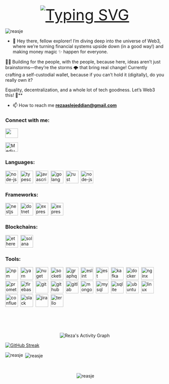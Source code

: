 <div style="text-align: center; font-size: 48px; margin-top: 20px;">
    <a href="https://git.io/typing-svg">
        <img src="https://readme-typing-svg.demolab.com?font=Fira+Code&pause=750&color=F7931A&width=800&lines=Hi%2C+I'm+Reza+%E2%9C%8B%F0%9F%99%82;Welcome+to+my+corner+of+the+internet!;Check+out+my+work+and+feel+free+to+copy+me;Because+we+are+developers+%F0%9F%91%8A%F0%9F%98%8E"
            alt="Typing SVG" style="max-width: 100%; height: auto;" />
    </a>
</div>

<p align="left"> <img src="https://komarev.com/ghpvc/?username=reasje&label=Profile%20views&color=blue&style=flat"
        alt="reasje" /> </p>

- 🚀 Hey there, fellow explorer! I’m diving deep into the universe of Web3, where we’re turning financial systems upside
down (in a good way!) and making money magic ✨ happen for everyone.

👩‍🚀 Building for the people, with the people, because here, ideas aren’t just brainstorms—they’re the storms 🌩️ that
bring real change! Currently crafting a self-custodial wallet, because if you can’t hold it (digitally), do you really
own it?

Equality, decentralization, and a whole lot of tech goodness. Let’s Web3 this! 🦾**

- 📫 How to reach me **rezaaslejeddian@gmail.com**

<h3 align="left">Connect with me:</h3>
<p align="left">
    <a href="https://linkedin.com/in/reasje/" target="blank"><img align="center"
            src="https://cdn.jsdelivr.net/gh/devicons/devicon/icons/linkedin/linkedin-original.svg" alt="" height="30"
            width="40" /></a>
</p>
<p align="left">
    <a href="https://medium.com/@rezaaslejeddian" target="blank"><img align="center"
            src="https://raw.githubusercontent.com/rahuldkjain/github-profile-readme-generator/master/src/images/icons/Social/medium.svg"
            alt="Medium" height="30" width="40" /></a>
</p>

<div align="left">
    <h3>Languages:</h3>
    <p>
        <img src='https://cdn.jsdelivr.net/gh/devicons/devicon/icons/dart/dart-original.svg' alt="node-js" width="40"
            height="40" />&nbsp;
        <img src='https://cdn.jsdelivr.net/gh/devicons/devicon/icons/typescript/typescript-original.svg'
            alt="typescript" width="40" height="40" />&nbsp;
        <img src='https://cdn.jsdelivr.net/gh/devicons/devicon/icons/javascript/javascript-original.svg'
            alt="javascript" width="40" height="40" />&nbsp;
        <img src='https://cdn.jsdelivr.net/gh/devicons/devicon/icons/go/go-original-wordmark.svg' alt="golang"
            width="40" height="40" />&nbsp;
        <img src='https://cdn.jsdelivr.net/gh/devicons/devicon@latest/icons/rust/rust-original.svg' alt="rust"
            width="40" height="40" />&nbsp;
        <img src='https://cdn.jsdelivr.net/gh/devicons/devicon/icons/nodejs/nodejs-original-wordmark.svg' alt="node-js"
            width="40" height="40" />&nbsp;
    <h3>Frameworks:</h3>
    <p>
        <img src='https://cdn.jsdelivr.net/gh/devicons/devicon/icons/flutter/flutter-original.svg' alt="nestjs"
            width="40" height="40" />&nbsp;
        <img src='https://cdn.jsdelivr.net/gh/devicons/devicon/icons/react/react-original.svg' alt="dotnet" width="40"
            height="40" />&nbsp;
        <img src='https://cdn.jsdelivr.net/gh/devicons/devicon/icons/nextjs/nextjs-original.svg' alt="express"
            width="40" height="40" />&nbsp;
        <img src='https://cdn.jsdelivr.net/gh/devicons/devicon/icons/express/express-original.svg' alt="express"
            width="40" height="40" />&nbsp;
    <h3>Blockchains:</h3>
    <p>
        <img src='https://raw.githubusercontent.com/Cryptofonts/cryptoicons/refs/heads/master/SVG/eth.svg'
            alt="ethereum" width="40" height="40" />&nbsp;
        <img src='https://raw.githubusercontent.com/Cryptofonts/cryptoicons/refs/heads/master/SVG/sol.svg' alt="solana"
            width="40" height="40" />&nbsp;
    <h3>Tools:</h3>
    <p>
        <img src='https://cdn.jsdelivr.net/gh/devicons/devicon/icons/npm/npm-original-wordmark.svg' alt="npm" width="40"
            height="40" />&nbsp;
        <img src='https://cdn.jsdelivr.net/gh/devicons/devicon/icons/yarn/yarn-original-wordmark.svg' alt="yarn"
            width="40" height="40" />&nbsp;
        <img src='https://cdn.jsdelivr.net/gh/devicons/devicon/icons/pnpm/pnpm-original-wordmark.svg' alt="nuget"
            width="40" height="40" />&nbsp;
        <img src='https://cdn.jsdelivr.net/gh/devicons/devicon/icons/socketio/socketio-original-wordmark.svg'
            alt="socketio" width="40" height="40" />&nbsp;
        <img src='https://cdn.jsdelivr.net/gh/devicons/devicon/icons/graphql/graphql-plain-wordmark.svg' alt="graphql"
            width="40" height="40" />&nbsp;
        <img src='https://cdn.jsdelivr.net/gh/devicons/devicon/icons/eslint/eslint-original-wordmark.svg' alt="eslint"
            width="40" height="40" />&nbsp;
        <img src='https://cdn.jsdelivr.net/gh/devicons/devicon/icons/vscode/vscode-original.svg' alt="jest" width="40"
            height="40" />&nbsp;
        <img src='https://cdn.jsdelivr.net/gh/devicons/devicon/icons/apachekafka/apachekafka-original-wordmark.svg'
            alt="kafka" width="40" height="40" />&nbsp;
        <!-- <img src='https://cdn.jsdelivr.net/gh/devicons/devicon/icons/amazonwebservices/amazonwebservices-original-wordmark.svg'
            alt="aws" width="40" height="40" />&nbsp;
        <img src='https://cdn.jsdelivr.net/gh/devicons/devicon/icons/azure/azure-original-wordmark.svg' alt="azure"
            width="40" height="40" />&nbsp; -->
        <img src='https://cdn.jsdelivr.net/gh/devicons/devicon/icons/docker/docker-original-wordmark.svg' alt="docker"
            width="40" height="40" />&nbsp;
        <img src='https://cdn.jsdelivr.net/gh/devicons/devicon/icons/nginx/nginx-original.svg' alt="nginx" width="40"
            height="40" />&nbsp;
        <img src='https://cdn.jsdelivr.net/gh/devicons/devicon/icons/prometheus/prometheus-original-wordmark.svg'
            alt="prometheus" width="40" height="40" />&nbsp;
        <!-- <img src='https://cdn.jsdelivr.net/gh/devicons/devicon/icons/grafana/grafana-original-wordmark.svg'
            alt="grafana" width="40" height="40" />&nbsp; -->
        <img src='https://cdn.jsdelivr.net/gh/devicons/devicon/icons/firebase/firebase-plain-wordmark.svg'
            alt="firebase" width="40" height="40" />&nbsp;
        <img src='https://cdn.jsdelivr.net/gh/devicons/devicon/icons/git/git-original-wordmark.svg' alt="git" width="40"
            height="40" />&nbsp;
        <img src='https://cdn.jsdelivr.net/gh/devicons/devicon/icons/github/github-original-wordmark.svg' alt="github"
            width="40" height="40" />&nbsp;
        <img src='https://cdn.jsdelivr.net/gh/devicons/devicon/icons/gitlab/gitlab-original-wordmark.svg' alt="gitlab"
            width="40" height="40" />&nbsp;
        <img src='https://cdn.jsdelivr.net/gh/devicons/devicon/icons/mongodb/mongodb-original-wordmark.svg'
            alt="mongodb" width="40" height="40" />&nbsp;
        <img src='https://cdn.jsdelivr.net/gh/devicons/devicon/icons/mysql/mysql-original-wordmark.svg' alt="mysql"
            width="40" height="40" />&nbsp;
        <img src='https://cdn.jsdelivr.net/gh/devicons/devicon/icons/sqlite/sqlite-original-wordmark.svg' alt="sqlite"
            width="40" height="40" />&nbsp;
        <img src='https://cdn.jsdelivr.net/gh/devicons/devicon/icons/ubuntu/ubuntu-original.svg' alt="ubuntu" width="40"
            height="40" />&nbsp;
        <img src='https://cdn.jsdelivr.net/gh/devicons/devicon/icons/linux/linux-original.svg' alt="linux" width="40"
            height="40" />&nbsp;
        <img src='https://cdn.jsdelivr.net/gh/devicons/devicon/icons/githubactions/githubactions-original.svg'
            alt="confluence" width="40" height="40" />&nbsp;
        <img src='https://cdn.jsdelivr.net/gh/devicons/devicon/icons/slack/slack-original.svg' alt="slack" width="40"
            height="40" />&nbsp;
        <img src='https://cdn.jsdelivr.net/gh/devicons/devicon/icons/xcode/xcode-original.svg' alt="jira" width="40"
            height="40" />&nbsp;
        <img src='https://cdn.jsdelivr.net/gh/devicons/devicon/icons/androidstudio/androidstudio-original.svg'
            alt="terllo" width="40" height="40" />&nbsp;
    </p>
    </br></br></br>
    <p align="center">
        <img src="https://github-readme-activity-graph.vercel.app/graph?username=reasje&theme=react"
            alt="Reza's Activity Graph" />
    </p>
    <a href="https://git.io/streak-stats"><img src="https://streak-stats.demolab.com?user=reasje&theme=github-dark-blue&hide_border=true&border_radius=10&mode=weekly&card_width=700" alt="GitHub Streak" /></a>
    <p><img align="left"
            src="https://github-readme-stats.vercel.app/api?username=reasje&show_icons=true&count_private=true&theme=github_dark"
            alt="reasje" /></p>
    <p>&nbsp;<img align="center"
            src="https://github-readme-stats.vercel.app/api/top-langs/?username=reasje&layout=compact&hide=makefile,cmake,c%2B%2B,c,html,java,assembly,shell,css,python&theme=github_dark&exclude_repo=efcore,ReportSharp.DatabaseReporter,ReportSharp.DiscordReporter,EF.Seeder,ReportSharp.Api,dotnet_template,AppCommand,socket_sharp"
            alt="reasje" /></p>
    </br>
    <p align="center">&nbsp;<img align="center"
            src="https://github-profile-trophy.vercel.app/?username=reasje&theme=darkhub&no-bg=false&margin-w=20&title=Stars,MultiLanguage,Commits,Repositories,PullRequest"
            alt="reasje" /> </p>